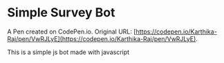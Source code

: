 # Simple Survey Bot

A Pen created on CodePen.io. Original URL: [https://codepen.io/Karthika-Raj/pen/VwRJLyE](https://codepen.io/Karthika-Raj/pen/VwRJLyE).

This is a simple js bot made with javascript